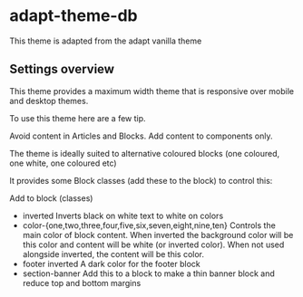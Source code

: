 # adapt-theme-db

This theme is adapted from the adapt vanilla theme

## Settings overview

This theme provides a maximum width theme that is responsive over mobile and desktop themes.

To use this theme here are a few tip.

Avoid content in Articles and Blocks. Add content to components only.

The theme is ideally suited to alternative coloured blocks (one coloured, one white, one coloured etc)

It provides some Block classes (add these to the block) to control this:

Add to block (classes)

* inverted
	Inverts black on white text to white on colors
* color-{one,two,three,four,five,six,seven,eight,nine,ten}
	Controls the main color of block content. When inverted the background color will be this color and content will be white (or inverted color). When not used alongside inverted, the content will be this color. 
* footer inverted
	A dark color for the footer block
* section-banner
	Add this to a block to make a thin banner block and reduce top and bottom margins
